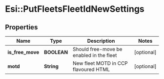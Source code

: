 # Esi::PutFleetsFleetIdNewSettings

## Properties
Name | Type | Description | Notes
------------ | ------------- | ------------- | -------------
**is_free_move** | **BOOLEAN** | Should free-move be enabled in the fleet | [optional] 
**motd** | **String** | New fleet MOTD in CCP flavoured HTML | [optional] 


